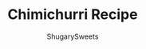 ---
layout: ../../layouts/MarkdownPostLayout.astro
title: Chimichurri Recipe
author: ShugarySweets
pubDate: 2018-11-01
description: "Chimichurri is an uncooked sauce originating from Argentina and pairs perfectly with grilled meats. Its a colorful blend of fresh herbs and spices and can be used as a topping or a marinade."
image_url: https://www.shugarysweets.com/wp-content/uploads/2018/03/chimichurri-3.jpg
tags: ["Basics","Mexican"]
calories: 177
protein: 1
carbohydrates: 4
fats: 18
fiber: 1
ingredients: ["1 1/2 cups fresh parsley","1 1/2 cups fresh cilantro","3 Tablespoons fresh oregano","1/4 cup red onion, diced","3 cloves garlic","1 teaspoon cumin","1 lemon, juiced","2 Tablespoons red wine vinegar","1/8 teaspoon crushed red pepper flakes","1/2 teaspoon kosher salt","1/8 teaspoon black pepper","1/2 cup olive oil"]
serves: 1
time: "10 minutes"
prepTime: "10 minutes"
instructions: ["In a food processor, pulse parsley, cilantro, oregano, and red onion until fine. Add in remaining ingredients and pulse several times until everything is well blended, and consistency is even.","Refrigerate until ready to use. Store for 3 days in airtight container in refrigerator. ENJOY."]
nutrition: ["177 calories","4 grams carbohydrates","0 milligrams cholesterol","18 grams fat","1 grams fiber","1 grams protein","3 grams saturated fat","117 milligrams sodium","1 grams sugar","0 grams trans fat","15 grams unsaturated fat"]
---